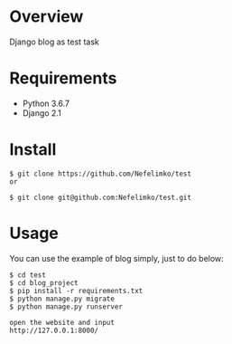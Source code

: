 # Overview

Django blog as test task

# Requirements

- Python 3.6.7
- Django 2.1 

# Install 

```
$ git clone https://github.com/Nefelimko/test
or

$ git clone git@github.com:Nefelimko/test.git
```

# Usage

You can use the example of blog simply, just to do below:

```
$ cd test
$ cd blog_project
$ pip install -r requirements.txt  
$ python manage.py migrate
$ python manage.py runserver

open the website and input
http://127.0.0.1:8000/
